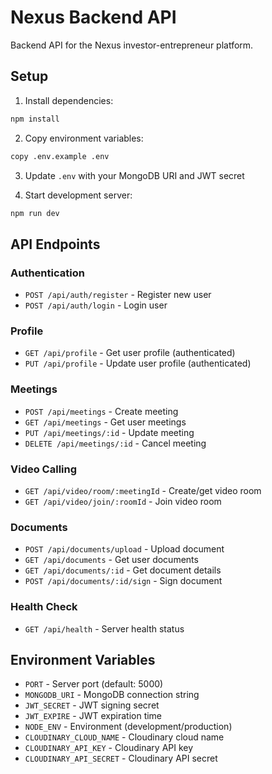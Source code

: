 # Nexus Backend API

Backend API for the Nexus investor-entrepreneur platform.

## Setup

1. Install dependencies:
```bash
npm install
```

2. Copy environment variables:
```bash
copy .env.example .env
```

3. Update `.env` with your MongoDB URI and JWT secret

4. Start development server:
```bash
npm run dev
```

## API Endpoints

### Authentication
- `POST /api/auth/register` - Register new user
- `POST /api/auth/login` - Login user

### Profile
- `GET /api/profile` - Get user profile (authenticated)
- `PUT /api/profile` - Update user profile (authenticated)

### Meetings
- `POST /api/meetings` - Create meeting
- `GET /api/meetings` - Get user meetings
- `PUT /api/meetings/:id` - Update meeting
- `DELETE /api/meetings/:id` - Cancel meeting

### Video Calling
- `GET /api/video/room/:meetingId` - Create/get video room
- `GET /api/video/join/:roomId` - Join video room

### Documents
- `POST /api/documents/upload` - Upload document
- `GET /api/documents` - Get user documents
- `GET /api/documents/:id` - Get document details
- `POST /api/documents/:id/sign` - Sign document

### Health Check
- `GET /api/health` - Server health status

## Environment Variables

- `PORT` - Server port (default: 5000)
- `MONGODB_URI` - MongoDB connection string
- `JWT_SECRET` - JWT signing secret
- `JWT_EXPIRE` - JWT expiration time
- `NODE_ENV` - Environment (development/production)
- `CLOUDINARY_CLOUD_NAME` - Cloudinary cloud name
- `CLOUDINARY_API_KEY` - Cloudinary API key
- `CLOUDINARY_API_SECRET` - Cloudinary API secret
